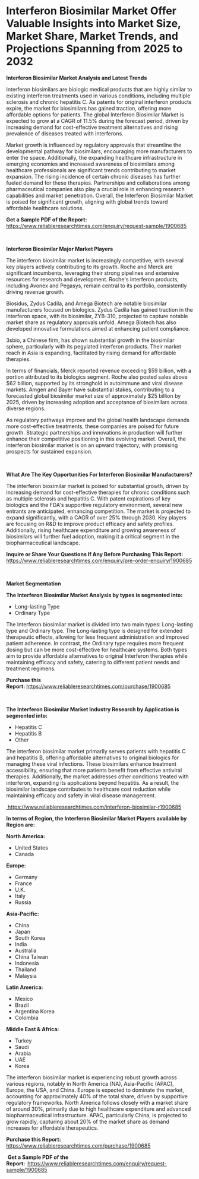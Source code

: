 <p><h1>Interferon Biosimilar Market Offer Valuable Insights into Market Size, Market Share, Market Trends, and Projections Spanning from 2025 to 2032</h1></p><p><strong>Interferon Biosimilar Market Analysis and Latest Trends</strong></p>
<p><p>Interferon biosimilars are biologic medical products that are highly similar to existing interferon treatments used in various conditions, including multiple sclerosis and chronic hepatitis C. As patents for original interferon products expire, the market for biosimilars has gained traction, offering more affordable options for patients. The global Interferon Biosimilar Market is expected to grow at a CAGR of 11.5% during the forecast period, driven by increasing demand for cost-effective treatment alternatives and rising prevalence of diseases treated with interferons.</p><p>Market growth is influenced by regulatory approvals that streamline the developmental pathway for biosimilars, encouraging more manufacturers to enter the space. Additionally, the expanding healthcare infrastructure in emerging economies and increased awareness of biosimilars among healthcare professionals are significant trends contributing to market expansion. The rising incidence of certain chronic diseases has further fueled demand for these therapies. Partnerships and collaborations among pharmaceutical companies also play a crucial role in enhancing research capabilities and market penetration. Overall, the Interferon Biosimilar Market is poised for significant growth, aligning with global trends toward affordable healthcare solutions.</p></p>
<p><strong>Get a Sample PDF of the Report:&nbsp;</strong> <a href="https://www.reliableresearchtimes.com/enquiry/request-sample/1900685?utm_campaign=3074&utm_medium=2&utm_source=Github&utm_content=ia&utm_term=19042025&utm_id=interferon-biosimilar">https://www.reliableresearchtimes.com/enquiry/request-sample/1900685</a></p>
<p>&nbsp;</p>
<p><strong>Interferon Biosimilar Major Market Players</strong></p>
<p><p>The interferon biosimilar market is increasingly competitive, with several key players actively contributing to its growth. Roche and Merck are significant incumbents, leveraging their strong pipelines and extensive resources for research and development. Roche's interferon products, including Avonex and Pegasys, remain central to its portfolio, consistently driving revenue growth.</p><p>Biosidus, Zydus Cadila, and Amega Biotech are notable biosimilar manufacturers focused on biologics. Zydus Cadila has gained traction in the interferon space, with its biosimilar, ZYB-310, projected to capture notable market share as regulatory approvals unfold. Amega Biotech has also developed innovative formulations aimed at enhancing patient compliance.</p><p>3sbio, a Chinese firm, has shown substantial growth in the biosimilar sphere, particularly with its pegylated interferon products. Their market reach in Asia is expanding, facilitated by rising demand for affordable therapies.</p><p>In terms of financials, Merck reported revenue exceeding $59 billion, with a portion attributed to its biologics segment. Roche also posted sales above $62 billion, supported by its stronghold in autoimmune and viral disease markets. Amgen and Bayer have substantial stakes, contributing to a forecasted global biosimilar market size of approximately $25 billion by 2025, driven by increasing adoption and acceptance of biosimilars across diverse regions.</p><p>As regulatory pathways improve and the global health landscape demands more cost-effective treatments, these companies are poised for future growth. Strategic partnerships and innovations in production will further enhance their competitive positioning in this evolving market. Overall, the interferon biosimilar market is on an upward trajectory, with promising prospects for sustained expansion.</p></p>
<p>&nbsp;</p>
<p><strong>What Are The Key Opportunities For Interferon Biosimilar Manufacturers?</strong></p>
<p><p>The interferon biosimilar market is poised for substantial growth, driven by increasing demand for cost-effective therapies for chronic conditions such as multiple sclerosis and hepatitis C. With patent expirations of key biologics and the FDA's supportive regulatory environment, several new entrants are anticipated, enhancing competition. The market is projected to expand significantly, with a CAGR of over 25% through 2030. Key players are focusing on R&D to improve product efficacy and safety profiles. Additionally, rising healthcare expenditure and growing awareness of biosimilars will further fuel adoption, making it a critical segment in the biopharmaceutical landscape.</p></p>
<p><strong>Inquire or Share Your Questions If Any Before Purchasing This Report:</strong> <a href="https://www.reliableresearchtimes.com/enquiry/pre-order-enquiry/1900685?utm_campaign=3074&utm_medium=2&utm_source=Github&utm_content=ia&utm_term=19042025&utm_id=interferon-biosimilar">https://www.reliableresearchtimes.com/enquiry/pre-order-enquiry/1900685</a></p>
<p>&nbsp;</p>
<p><strong>Market Segmentation</strong></p>
<p><strong>The Interferon Biosimilar Market Analysis by types is segmented into:</strong></p>
<p><ul><li>Long-lasting Type</li><li>Ordinary Type</li></ul></p>
<p><p>The Interferon biosimilar market is divided into two main types: Long-lasting type and Ordinary type. The Long-lasting type is designed for extended therapeutic effects, allowing for less frequent administration and improved patient adherence. In contrast, the Ordinary type requires more frequent dosing but can be more cost-effective for healthcare systems. Both types aim to provide affordable alternatives to original Interferon therapies while maintaining efficacy and safety, catering to different patient needs and treatment regimens.</p></p>
<p><strong>Purchase this Report:&nbsp;</strong><a href="https://www.reliableresearchtimes.com/purchase/1900685?utm_campaign=3074&utm_medium=2&utm_source=Github&utm_content=ia&utm_term=19042025&utm_id=interferon-biosimilar">https://www.reliableresearchtimes.com/purchase/1900685</a></p>
<p>&nbsp;</p>
<p><strong>The Interferon Biosimilar Market Industry Research by Application is segmented into:</strong></p>
<p><ul><li>Hepatitis C</li><li>Hepatitis B</li><li>Other</li></ul></p>
<p><p>The interferon biosimilar market primarily serves patients with hepatitis C and hepatitis B, offering affordable alternatives to original biologics for managing these viral infections. These biosimilars enhance treatment accessibility, ensuring that more patients benefit from effective antiviral therapies. Additionally, the market addresses other conditions treated with interferon, expanding its applications beyond hepatitis. As a result, the biosimilar landscape contributes to healthcare cost reduction while maintaining efficacy and safety in viral disease management.</p></p>
<p><a href="https://www.reliableresearchtimes.com/interferon-biosimilar-r1900685?utm_campaign=3074&utm_medium=2&utm_source=Github&utm_content=ia&utm_term=19042025&utm_id=interferon-biosimilar">&nbsp;https://www.reliableresearchtimes.com/interferon-biosimilar-r1900685</a></p>
<p><strong>In terms of Region, the Interferon Biosimilar Market Players available by Region are:</strong></p>
<p>
    <p> <strong> North America: </strong>
        <ul>
            <li>United States</li>
            <li>Canada</li>
        </ul>
        </p> 
    <p> <strong> Europe: </strong>
        <ul>
            <li>Germany</li>
            <li>France</li>
            <li>U.K.</li>
            <li>Italy</li>
            <li>Russia</li>
        </ul>
        </p> 
    <p> <strong> Asia-Pacific: </strong>
        <ul>
            <li>China</li>
            <li>Japan</li>
            <li>South Korea</li>
            <li>India</li>
            <li>Australia</li>
            <li>China Taiwan</li>
            <li>Indonesia</li>
            <li>Thailand</li>
            <li>Malaysia</li>
        </ul>
        </p> 
    <p> <strong> Latin America: </strong>
        <ul>
            <li>Mexico</li>
            <li>Brazil</li>
            <li>Argentina Korea</li>
            <li>Colombia</li>
        </ul>
        </p> 
    <p> <strong> Middle East & Africa: </strong>
        <ul>
            <li>Turkey</li>
            <li>Saudi</li>
            <li>Arabia</li>
            <li>UAE</li>
            <li>Korea</li>
        </ul>
    </p>
    </p>
<p><p>The interferon biosimilar market is experiencing robust growth across various regions, notably in North America (NA), Asia-Pacific (APAC), Europe, the USA, and China. Europe is expected to dominate the market, accounting for approximately 40% of the total share, driven by supportive regulatory frameworks. North America follows closely with a market share of around 30%, primarily due to high healthcare expenditure and advanced biopharmaceutical infrastructure. APAC, particularly China, is projected to grow rapidly, capturing about 20% of the market share as demand increases for affordable therapeutics.</p></p>
<p><strong>Purchase this Report: </strong><a href="https://www.reliableresearchtimes.com/purchase/1900685?utm_campaign=3074&utm_medium=2&utm_source=Github&utm_content=ia&utm_term=19042025&utm_id=interferon-biosimilar">https://www.reliableresearchtimes.com/purchase/1900685</a></p>
<p>&nbsp;<strong>Get a Sample PDF of the Report:&nbsp;&nbsp;</strong><a href="https://www.reliableresearchtimes.com/enquiry/request-sample/1900685?utm_campaign=3074&utm_medium=2&utm_source=Github&utm_content=ia&utm_term=19042025&utm_id=interferon-biosimilar">https://www.reliableresearchtimes.com/enquiry/request-sample/1900685</a></p>
<p><strong></strong></p>
<p><p></p><p></p><p></p></p>